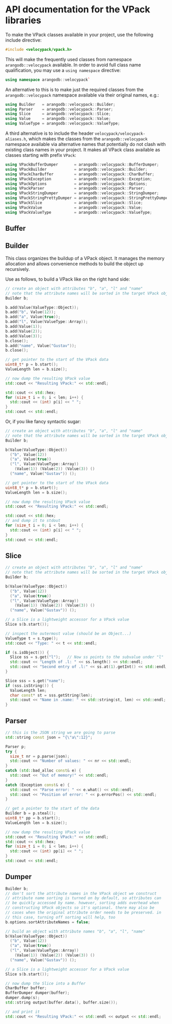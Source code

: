API documentation for the VPack libraries
=========================================

To make the VPack classes available in your project, use the following
include directive:

```cpp
#include <velocypack/vpack.h>
```

This will make the frequently used classes from namespace `arangodb::velocypack`
available. In order to avoid full class name qualification, you may use a
`using namespace` directive:

```cpp
using namespace arangodb::velocypack`
```

An alternative to this is to make just the required classes from the 
`arangodb::velocypack` namespace available via their original names, e.g.:

```cpp
using Builder   = arangodb::velocypack::Builder;
using Parser    = arangodb::velocypack::Parser;
using Slice     = arangodb::velocypack::Slice;
using Value     = arangodb::velocypack::Value;
using ValueType = arangodb::velocypack::ValueType;
```

A third alternative is to include the header `velocypack/velocypack-aliases.h`,
which makes the classes from the `arangodb::velocypack` namespace
available via alternative names that potentially do not clash with existing
class names in your project. It makes all VPack class available as classes
starting with prefix `VPack`:

```cpp
using VPackBufferDumper       = arangodb::velocypack::BufferDumper;
using VPackBuilder            = arangodb::velocypack::Builder;
using VPackCharBuffer         = arangodb::velocypack::CharBuffer;
using VPackException          = arangodb::velocypack::Exception;
using VPackOptions            = arangodb::velocypack::Options;
using VPackParser             = arangodb::velocypack::Parser;
using VPackStringDumper       = arangodb::velocypack::StringDumper;
using VPackStringPrettyDumper = arangodb::velocypack::StringPrettyDumper;
using VPackSlice              = arangodb::velocypack::Slice;
using VPackValue              = arangodb::velocypack::Value;
using VPackValueType          = arangodb::velocypack::ValueType;
```

## Buffer

## Builder

This class organizes the buildup of a VPack object. It manages
the memory allocation and allows convenience methods to build
the object up recursively.

Use as follows, to build a VPack like on the right hand side:

```cpp
// create an object with attributes "b", "a", "l" and "name"
// note that the attribute names will be sorted in the target VPack object!
Builder b;

b.add(Value(ValueType::Object));
b.add("b", Value(12));
b.add("a", Value(true));
b.add("l", Value(ValueType::Array));
b.add(Value(1));
b.add(Value(2));
b.add(Value(3));
b.close();
b.add("name", Value("Gustav"));
b.close();

// get pointer to the start of the VPack data
uint8_t* p = b.start();
ValueLength len = b.size();

// now dump the resulting VPack value
std::cout << "Resulting VPack:" << std::endl;

std::cout << std::hex;
for (size_t i = 0; i < len; i++) {
  std::cout << (int) p[i] << " ";
}
std::cout << std::endl;
```

Or, if you like fancy syntactic sugar:

```cpp
// create an object with attributes "b", "a", "l" and "name"
// note that the attribute names will be sorted in the target VPack object!
Builder b;

b(Value(ValueType::Object))
  ("b", Value(12))
  ("a", Value(true))
  ("l", Value(ValueType::Array))
    (Value(1)) (Value(2)) (Value(3)) ()
  ("name", Value("Gustav")) ();

// get pointer to the start of the VPack data
uint8_t* p = b.start();
ValueLength len = b.size();

// now dump the resulting VPack value
std::cout << "Resulting VPack:" << std::endl;

std::cout << std::hex;
// and dump it to stdout
for (size_t i = 0; i < len; i++) {
  std::cout << (int) p[i] << " ";
}
std::cout << std::endl;
```

## Slice

```cpp
// create an object with attributes "b", "a", "l" and "name"
// note that the attribute names will be sorted in the target VPack object!
Builder b;

b(Value(ValueType::Object))
  ("b", Value(12))
  ("a", Value(true))
  ("l", Value(ValueType::Array))
    (Value(1)) (Value(2)) (Value(3)) ()
  ("name", Value("Gustav")) ();

// a Slice is a lightweight accessor for a VPack value
Slice s(b.start());

// inspect the outermost value (should be an Object...) 
ValueType t = s.type();
std::cout << "Type: " << t << std::endl;

if (s.isObject()) {
  Slice ss = s.get("l");   // Now ss points to the subvalue under "l"
  std::cout << "Length of .l: " << ss.length() << std::endl;
  std::cout << "Second entry of .l:" << ss.at(1).getInt() << std::endl;
}

Slice sss = s.get("name");
if (sss.isString()) {
  ValueLength len;
  char const* st = sss.getString(len);
  std::cout << "Name in .name: " << std::string(st, len) << std::endl;
}
```

## Parser

```cpp
// this is the JSON string we are going to parse
std::string const json = "{\"a\":12}";

Parser p;
try {
  size_t nr = p.parse(json);
  std::cout << "Number of values: " << nr << std::endl;
}
catch (std::bad_alloc const& e) {
  std::cout << "Out of memory!" << std::endl;
}
catch (Exception const& e) {
  std::cout << "Parse error: " << e.what() << std::endl;
  std::cout << "Position of error: " << p.errorPos() << std::endl;
}

// get a pointer to the start of the data
Builder b = p.steal();
uint8_t* pp = b.start();
ValueLength len = b.size();

// now dump the resulting VPack value
std::cout << "Resulting VPack:" << std::endl;
std::cout << std::hex;
for (size_t i = 0; i < len; i++) {
  std::cout << (int) pp[i] << " ";
}
std::cout << std::endl;
```

## Dumper

```cpp
Builder b;
// don't sort the attribute names in the VPack object we construct
// attribute name sorting is turned on by default, so attributes can
// be quickly accessed by name. however, sorting adds overhead when
// constructing VPack objects so it's optional. there may also be
// cases when the original attribute order needs to be preserved. in
// this case, turning off sorting will help, too 
b.options.sortAttributeNames = false;

// build an object with attribute names "b", "a", "l", "name"
b(Value(ValueType::Object))
  ("b", Value(12))
  ("a", Value(true))
  ("l", Value(ValueType::Array))
    (Value(1)) (Value(2)) (Value(3)) ()
  ("name", Value("Gustav")) ();

// a Slice is a lightweight accessor for a VPack value
Slice s(b.start());

// now dump the Slice into a Buffer 
CharBuffer buffer;
BufferDumper dumper(buffer);
dumper.dump(s);
std::string output(buffer.data(), buffer.size());

// and print it
std::cout << "Resulting VPack:" << std::endl << output << std::endl;
```
